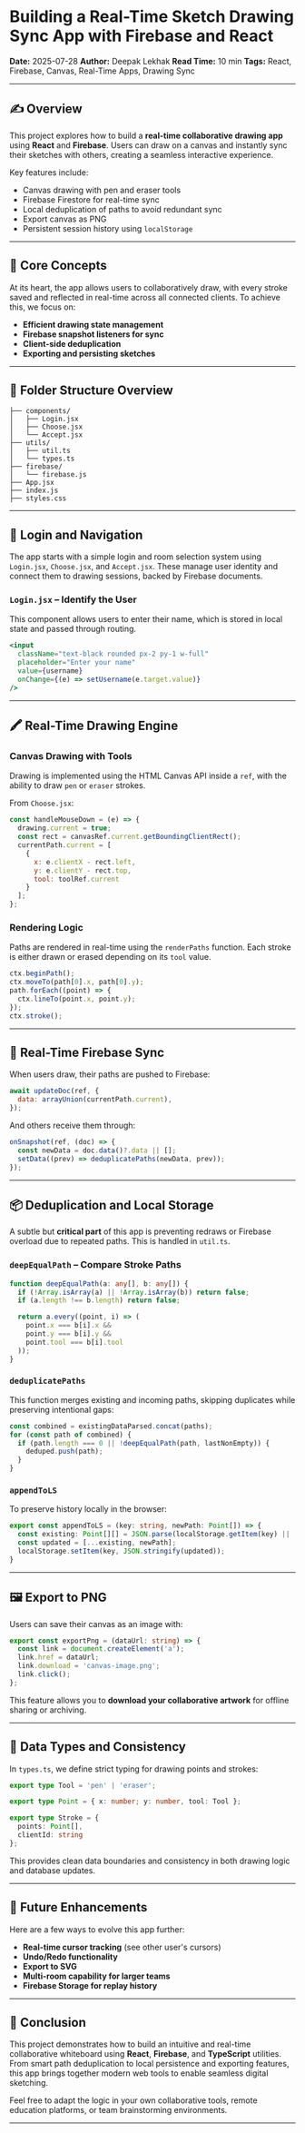# Building a Real-Time Sketch Drawing Sync App with Firebase and React

**Date:** 2025-07-28
**Author:** Deepak Lekhak
**Read Time:** 10 min
**Tags:** React, Firebase, Canvas, Real-Time Apps, Drawing Sync

---

## ✍️ Overview

This project explores how to build a **real-time collaborative drawing app** using **React** and **Firebase**. Users can draw on a canvas and instantly sync their sketches with others, creating a seamless interactive experience.

Key features include:

* Canvas drawing with pen and eraser tools
* Firebase Firestore for real-time sync
* Local deduplication of paths to avoid redundant sync
* Export canvas as PNG
* Persistent session history using `localStorage`

---

## 🧠 Core Concepts

At its heart, the app allows users to collaboratively draw, with every stroke saved and reflected in real-time across all connected clients. To achieve this, we focus on:

* **Efficient drawing state management**
* **Firebase snapshot listeners for sync**
* **Client-side deduplication**
* **Exporting and persisting sketches**

---

## 🧱 Folder Structure Overview

```
├── components/
│   ├── Login.jsx
│   ├── Choose.jsx
│   └── Accept.jsx
├── utils/
│   ├── util.ts
│   └── types.ts
├── firebase/
│   └── firebase.js
├── App.jsx
├── index.js
├── styles.css
```

---

## 🔐 Login and Navigation

The app starts with a simple login and room selection system using `Login.jsx`, `Choose.jsx`, and `Accept.jsx`. These manage user identity and connect them to drawing sessions, backed by Firebase documents.

### `Login.jsx` – Identify the User

This component allows users to enter their name, which is stored in local state and passed through routing.

```jsx
<input
  className="text-black rounded px-2 py-1 w-full"
  placeholder="Enter your name"
  value={username}
  onChange={(e) => setUsername(e.target.value)}
/>
```

---

## 🖍️ Real-Time Drawing Engine

### Canvas Drawing with Tools

Drawing is implemented using the HTML Canvas API inside a `ref`, with the ability to draw `pen` or `eraser` strokes.

From `Choose.jsx`:

```jsx
const handleMouseDown = (e) => {
  drawing.current = true;
  const rect = canvasRef.current.getBoundingClientRect();
  currentPath.current = [
    {
      x: e.clientX - rect.left,
      y: e.clientY - rect.top,
      tool: toolRef.current
    }
  ];
};
```

### Rendering Logic

Paths are rendered in real-time using the `renderPaths` function. Each stroke is either drawn or erased depending on its `tool` value.

```jsx
ctx.beginPath();
ctx.moveTo(path[0].x, path[0].y);
path.forEach((point) => {
  ctx.lineTo(point.x, point.y);
});
ctx.stroke();
```

---

## 🔁 Real-Time Firebase Sync

When users draw, their paths are pushed to Firebase:

```js
await updateDoc(ref, {
  data: arrayUnion(currentPath.current),
});
```

And others receive them through:

```js
onSnapshot(ref, (doc) => {
  const newData = doc.data()?.data || [];
  setData((prev) => deduplicatePaths(newData, prev));
});
```

---

## 📦 Deduplication and Local Storage

A subtle but **critical part** of this app is preventing redraws or Firebase overload due to repeated paths. This is handled in `util.ts`.

### `deepEqualPath` – Compare Stroke Paths

```ts
function deepEqualPath(a: any[], b: any[]) {
  if (!Array.isArray(a) || !Array.isArray(b)) return false;
  if (a.length !== b.length) return false;

  return a.every((point, i) => (
    point.x === b[i].x &&
    point.y === b[i].y &&
    point.tool === b[i].tool
  ));
}
```

### `deduplicatePaths`

This function merges existing and incoming paths, skipping duplicates while preserving intentional gaps:

```ts
const combined = existingDataParsed.concat(paths);
for (const path of combined) {
  if (path.length === 0 || !deepEqualPath(path, lastNonEmpty)) {
    deduped.push(path);
  }
}
```

### `appendToLS`

To preserve history locally in the browser:

```ts
export const appendToLS = (key: string, newPath: Point[]) => {
  const existing: Point[][] = JSON.parse(localStorage.getItem(key) || '[]');
  const updated = [...existing, newPath];
  localStorage.setItem(key, JSON.stringify(updated));
}
```

---

## 🖼️ Export to PNG

Users can save their canvas as an image with:

```ts
export const exportPng = (dataUrl: string) => {
  const link = document.createElement('a');
  link.href = dataUrl;
  link.download = 'canvas-image.png';
  link.click();
};
```

This feature allows you to **download your collaborative artwork** for offline sharing or archiving.

---

## 🔌 Data Types and Consistency

In `types.ts`, we define strict typing for drawing points and strokes:

```ts
export type Tool = 'pen' | 'eraser';

export type Point = { x: number; y: number, tool: Tool };

export type Stroke = {
  points: Point[],
  clientId: string
};
```

This provides clean data boundaries and consistency in both drawing logic and database updates.

---

## 🧪 Future Enhancements

Here are a few ways to evolve this app further:

* **Real-time cursor tracking** (see other user's cursors)
* **Undo/Redo functionality**
* **Export to SVG**
* **Multi-room capability for larger teams**
* **Firebase Storage for replay history**

---

## 🧵 Conclusion

This project demonstrates how to build an intuitive and real-time collaborative whiteboard using **React**, **Firebase**, and **TypeScript** utilities. From smart path deduplication to local persistence and exporting features, this app brings together modern web tools to enable seamless digital sketching.

Feel free to adapt the logic in your own collaborative tools, remote education platforms, or team brainstorming environments.

---
